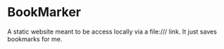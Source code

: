 # BookMarker
A static website meant to be access locally via a file:/// link.  It just saves bookmarks for me.
